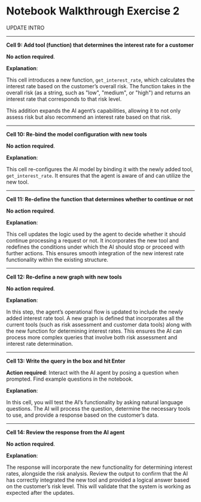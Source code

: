 # Notebook Walkthrough Exercise 2

UPDATE INTRO 

-----

**Cell 9: Add tool (function) that determines the interest rate for a customer**

**No action required**.

**Explanation**: <br>

This cell introduces a new function, `get_interest_rate`, which calculates the interest rate based on the customer’s overall risk. The function takes in the overall risk (as a string, such as "low", "medium", or "high") and returns an interest rate that corresponds to that risk level.

This addition expands the AI agent’s capabilities, allowing it to not only assess risk but also recommend an interest rate based on that risk.

-----

**Cell 10: Re-bind the model configuration with new tools**

**No action required**.

**Explanation**: <br>

This cell re-configures the AI model by binding it with the newly added tool, `get_interest_rate`. It ensures that the agent is aware of and can utilize the new tool.

-----

**Cell 11: Re-define the function that determines whether to continue or not**

**No action required**.

**Explanation**: <br>

This cell updates the logic used by the agent to decide whether it should continue processing a request or not. It incorporates the new tool and redefines the conditions under which the AI should stop or proceed with further actions. This ensures smooth integration of the new interest rate functionality within the existing structure.

-----

**Cell 12: Re-define a new graph with new tools**

**No action required**.

**Explanation**: <br>

In this step, the agent’s operational flow is updated to include the newly added interest rate tool. A new graph is defined that incorporates all the current tools (such as risk assessment and customer data tools) along with the new function for determining interest rates. This ensures the AI can process more complex queries that involve both risk assessment and interest rate determination. 

-----

**Cell 13: Write the query in the box and hit Enter**

**Action required**: Interact with the AI agent by posing a question when prompted. Find example questions in the notebook.

**Explanation**: <br>

 In this cell, you will test the AI’s functionality by asking natural language questions. The AI will process the question, determine the necessary tools to use, and provide a response based on the customer’s data.

-----

**Cell 14: Review the response from the AI agent**

**No action required**.

**Explanation**: <br>

The response will incorporate the new functionality for determining interest rates, alongside the risk analysis. Review the output to confirm that the AI has correctly integrated the new tool and provided a logical answer based on the customer’s risk level. This will validate that the system is working as expected after the updates.